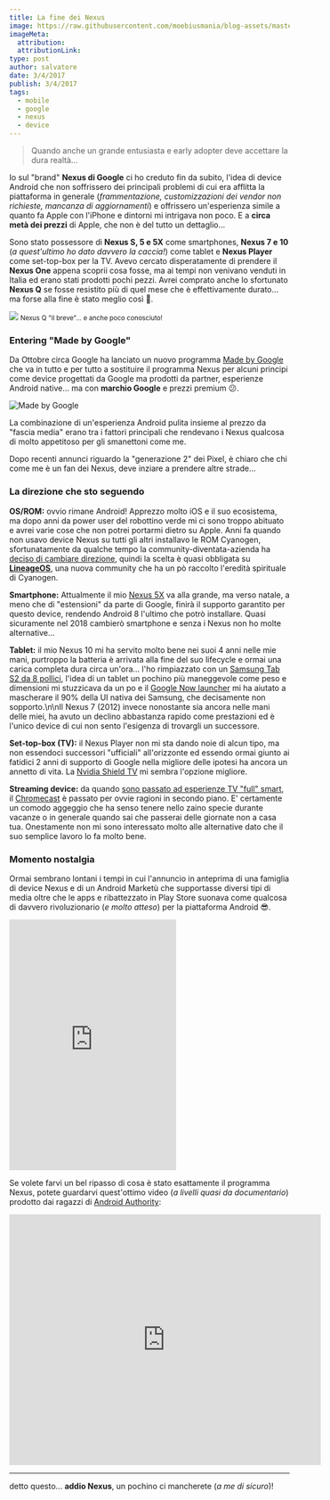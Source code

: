 ```yaml
---
title: La fine dei Nexus
image: https://raw.githubusercontent.com/moebiusmania/blog-assets/master/images/2017/Google-Nexus-Smartphone-made-by-HTC-to-be-called-Pixel-Smartphone.png
imageMeta:
  attribution:
  attributionLink:
type: post
author: salvatore
date: 3/4/2017
publish: 3/4/2017
tags:
  - mobile
  - google
  - nexus
  - device  
---
```


> Quando anche un grande entusiasta e early adopter deve accettare la dura realtà...

<!-- more -->

Io sul "brand" **Nexus di Google** ci ho creduto fin da subito, l'idea di device Android che non soffrissero dei principali problemi di cui era afflitta la piattaforma in generale (*frammentazione, customizzazioni dei vendor non richieste, mancanza di aggiornamenti*) e offrissero un'esperienza simile a quanto fa Apple con l'iPhone e dintorni mi intrigava non poco. E a **circa metà dei prezzi** di Apple, che non è del tutto un dettaglio...

Sono stato possessore di **Nexus S, 5 e 5X** come smartphones, **Nexus 7 e 10** (*a quest'ultimo ho dato davvero la caccia!*) come tablet e **Nexus Player** come set-top-box per la TV. Avevo cercato disperatamente di prendere il **Nexus One** appena scoprii cosa fosse, ma ai tempi non venivano venduti in Italia ed erano stati prodotti pochi pezzi. Avrei comprato anche lo sfortunato **Nexus Q** se fosse resistito più di quel mese che è effettivamente durato... ma forse alla fine è stato meglio così 🤣. 

![](http://www.digitalic.it/wp/wp-content/uploads/2012/06/google-q.jpeg)
<small style="text-align: center; width: 100%">Nexus Q "il breve"... e anche poco conosciuto!</small>

### Entering "Made by Google"
Da Ottobre circa Google ha lanciato un nuovo programma [Made by Google](https://madeby.google.com/) che va in tutto e per tutto a sostituire il programma Nexus per alcuni principi come device progettati da Google ma prodotti da partner, esperienze Android native... ma con **marchio Google** e prezzi premium 😕.

![Made by Google](https://storage.googleapis.com/madebygoog/v1/banners/madebygoogle_logo_banner.jpg)

La combinazione di un'esperienza Android pulita insieme al prezzo da "fascia media" erano tra i fattori principali che rendevano i Nexus qualcosa di molto appetitoso per gli smanettoni come me.

Dopo recenti annunci riguardo la "generazione 2" dei Pixel, è chiaro che chi come me è un fan dei Nexus, deve inziare a prendere altre strade...

### La direzione che sto seguendo
**OS/ROM:** ovvio rimane Android! Apprezzo molto iOS e il suo ecosistema, ma dopo anni da power user del robottino verde mi ci sono troppo abituato e avrei varie cose che non potrei portarmi dietro su Apple. Anni fa quando non usavo device Nexus su tutti gli altri installavo le ROM Cyanogen, sfortunatamente da qualche tempo la community-diventata-azienda ha [deciso di cambiare direzione](http://www.lastampa.it/2016/12/29/tecnologia/news/addio-a-cyanogen-landroid-alternativo-che-voleva-battere-google-Z53gfeDOWNORUX5YJngw4O/pagina.html), quindi la scelta è quasi obbligata su [**LineageOS**](http://lineageos.org/), una nuova community che ha un pò raccolto l'eredità spirituale di Cyanogen.

**Smartphone:** Attualmente il mio [Nexus 5X](http://lg.hdblog.it/schede-tecniche/lg-nexus-5x_i2961/) va alla grande, ma verso natale, a meno che di "estensioni" da parte di Google, finirà il supporto garantito per questo device, rendendo Android 8 l'ultimo che potrò installare. Quasi sicuramente nel 2018 cambierò smartphone e senza i Nexus non ho molte alternative... 

**Tablet:** il mio Nexus 10 mi ha servito molto bene nei suoi 4 anni nelle mie mani, purtroppo la batteria è arrivata alla fine del suo lifecycle e ormai una carica completa dura circa un'ora... l'ho rimpiazzato con un [Samsung Tab S2 da 8 pollici](http://samsung.hdblog.it/schede-tecniche/samsung-galaxy-tab-s2-8-0_i2908/), l'idea di un tablet un pochino più maneggevole come peso e dimensioni mi stuzzicava da un po e il [Google Now launcher](https://play.google.com/store/apps/details?id=com.google.android.launcher&hl=it) mi ha aiutato a mascherare il 90% della UI nativa dei Samsung, che decisamente non sopporto.\\n\\nIl Nexus 7 (2012) invece nonostante sia ancora nelle mani delle miei, ha avuto un declino abbastanza rapido come prestazioni ed è l'unico device di cui non sento l'esigenza di trovargli un successore.

**Set-top-box (TV):** il Nexus Player non mi sta dando noie di alcun tipo, ma non essendoci successori "ufficiali" all'orizzonte ed essendo ormai giunto ai fatidici 2 anni di supporto di Google nella migliore delle ipotesi ha ancora un annetto di vita. La [Nvidia Shield TV](https://www.nvidia.com/it-it/shield/shield-tv/) mi sembra l'opzione migliore.

**Streaming device:** da quando [sono passato ad esperienze TV "full" smart](https://salvatorelaisa.blog/post/dvd-soprammobili/), il [Chromecast](https://salvatorelaisa.blog/post/sperimentando-il-chromecast/) è passato per ovvie ragioni in secondo piano. E' certamente un comodo aggeggio che ha senso tenere nello zaino specie durante vacanze o in generale quando sai che passerai delle giornate non a casa tua. Onestamente non mi sono interessato molto alle alternative dato che il suo semplice lavoro lo fa molto bene.

### Momento nostalgia
Ormai sembrano lontani i tempi in cui l'annuncio in anteprima di una famiglia di device Nexus e di un Android Marketù che supportasse diversi tipi di media oltre che le apps e ribattezzato in Play Store suonava come qualcosa di davvero rivoluzionario (*e molto atteso*) per la piattaforma Android 😎.

<iframe height="450" src="https://www.youtube.com/embed/66-4uMQqerA" frameborder="0" allowfullscreen></iframe>

Se volete farvi un bel ripasso di cosa è stato esattamente il programma Nexus, potete guardarvi quest'ottimo video (*a livelli quasi da documentario*) prodotto dai ragazzi di [Android Authority](http://www.androidauthority.com/):

<iframe width="560" height="450" src="https://www.youtube.com/embed/8h_TOz1kSXU" frameborder="0" allowfullscreen></iframe>

---

detto questo... **addio Nexus**, un pochino ci mancherete (*a me di sicuro*)!

